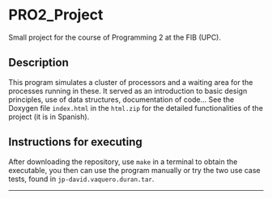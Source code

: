 # PRO2_Project

Small project for the course of Programming 2 at the FIB (UPC).

## Description

This program simulates a cluster of processors and a waiting area for the processes running in these. It served as an introduction to basic design principles, use of data structures, documentation of code... See the Doxygen file `index.html` in the `html.zip` for the detailed functionalities of the project (it is in Spanish).

## Instructions for executing

After downloading the repository, use `make` in a terminal to obtain the executable, you then can use the program manually or try the two use case tests, found in `jp-david.vaquero.duran.tar`.

***
